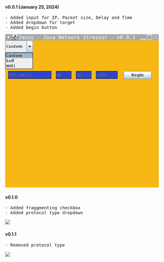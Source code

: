 #### v0.0.1 (January 25, 2024)
<pre>
- Added input for IP, Packet size, Delay and Time
- Added dropdown for target
- Added begin button</pre>
<img src='imgs/ver/v0.0.1.png'>

#### v0.1.0
<pre>- Added fraggmenting checkbox
- Added protocol type dropdown</pre>
<img src='imgs/ver/0.1.0.png'>

#### v0.1.1
<pre>- Removed protocol type</pre>
<img src='imgs/ver/0.1.1.png'>
